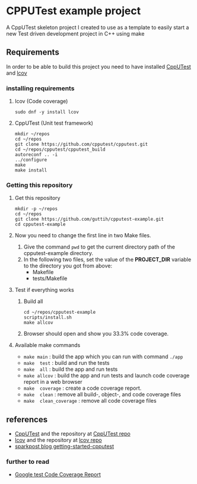 # CPPUTest example project

A CppUTest skeleton project I created to use as a template to easily start a 
new Test driven development project in C++ using make

## Requirements

In order to be able to build this project you need to have installed [CppUTest] and [lcov]

### installing requirements

1. lcov (Code coverage)
    ```
    sudo dnf -y install lcov
    ```

2. CppUTest (Unit test framework)
    ```
    mkdir ~/repos
    cd ~/repos
    git clone https://github.com/cpputest/cpputest.git
    cd ~/repos/cpputest/cpputest_build
    autoreconf .. -i
    ../configure
    make
    make install

    ```

### Getting this repository 
1. Get this repository
    ```
    mkdir -p ~/repos
    cd ~/repos
    git clone https://github.com/guttih/cpputest-example.git
    cd cpputest-example
    ```

2. Now you need to change the first line in two Make files.
   1. Give the command `pwd` to get the current directory path of the cpputest-example directory.
   2. In the following two files, set the value of the  **PROJECT_DIR** variable to the directory you got from above:
      - Makefile
      - tests/Makefile
3. Test if everything works
    1. Build all
        ```
        cd ~/repos/cpputest-example
        scripts/install.sh
        make allcov
        ``` 
    2. Browser should open and show you 33.3% code coverage.

4. Available make commands
    - `make main` : build the app which you can run with command  `./app`
    - `make  test` : build and run the tests
    - `make  all` : build the app and run tests
    - `make allcov` : build the app and run tests and launch code coverage report in a web browser
    - `make  coverage` : create a code coverage report.
    - `make  clean` : remove all build-, object-, and code coverage files
    - `make  clean_coverage` : remove all code coverage files

## references 
- [CppUTest] and the repository at [CppUTest repo]
- [lcov] and the repository at [lcov repo]
- [sparkpost blog getting-started-cpputest](https://www.sparkpost.com/blog/getting-started-cpputest/)

### further to read
 - [Google test Code Coverage Report ](https://medium.com/@naveen.maltesh/generating-code-coverage-report-using-gnu-gcov-lcov-ee54a4de3f11)



[CppUTest]: https://cpputest.github.io/
[CppUTest repo]: https://github.com/cpputest/cpputest
[lcov]: http://ltp.sourceforge.net/coverage/lcov.php
[lcov repo]: https://github.com/linux-test-project/lcov